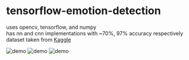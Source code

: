 # tensorflow-emotion-detection
uses opencv, tensorflow, and numpy  
has nn and cnn implementations with ~70%, 97% accuracy respectively
dataset taken from [Kaggle](https://www.kaggle.com/c/challenges-in-representation-learning-facial-expression-recognition-challenge/data)

![demo](https://i.imgur.com/QWxWazG.png)
![demo](https://i.imgur.com/0Y24Jl2.png)
![demo](https://i.imgur.com/mHmVDcT.png)
